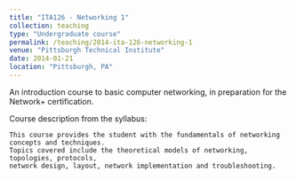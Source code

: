 ```yaml
---
title: "ITA126 - Networking 1"
collection: teaching
type: "Undergraduate course"
permalink: /teaching/2014-ita-126-networking-1
venue: "Pittsburgh Technical Institute"
date: 2014-01-21
location: "Pittsburgh, PA"
---
```


An introduction course to basic computer networking, in preparation for the Network+ certification.

Course description from the syllabus:

    This course provides the student with the fundamentals of networking concepts and techniques.
    Topics covered include the theoretical models of networking, topologies, protocols,
    network design, layout, network implementation and troubleshooting.

